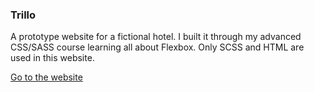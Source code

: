 ### Trillo

A prototype website for a fictional hotel. I built it through my advanced CSS/SASS course learning all about Flexbox. Only SCSS and HTML are used in this website.

[Go to the website](https://www.donz.website/trillo-d)
